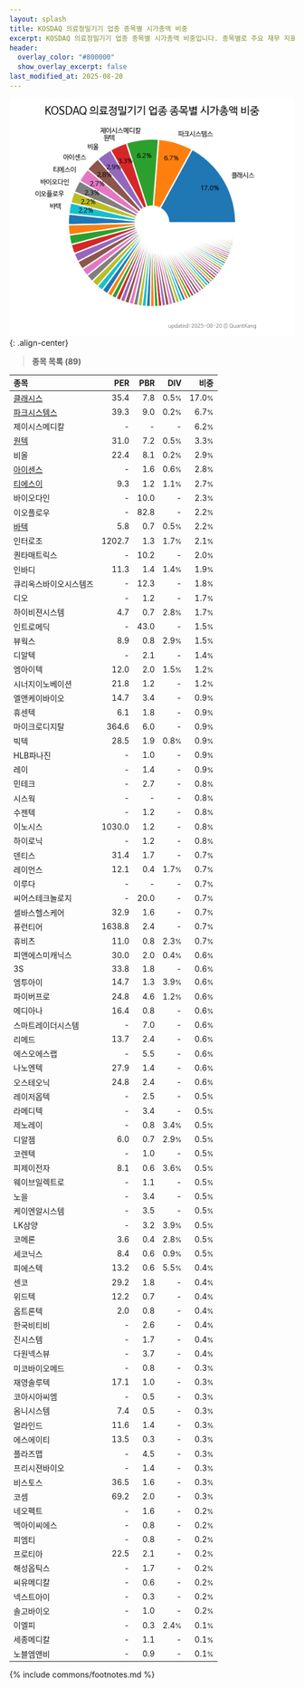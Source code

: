 ```yaml
---
layout: splash
title: KOSDAQ 의료정밀기기 업종 종목별 시가총액 비중
excerpt: KOSDAQ 의료정밀기기 업종 종목별 시가총액 비중입니다. 종목별로 주요 재무 지표를 함께 표시합니다.
header:
  overlay_color: "#800000"
  show_overlay_excerpt: false
last_modified_at: 2025-08-20
---
```



![KOSDAQ 의료정밀기기 업종 종목별 시가총액 비중](/stats/sector/images/kosdaq_업종_의료정밀기기_종목.png){: .align-center}


> **종목 목록 (89)**<a id="list"></a>

| **종목** | **PER** | **PBR** | **DIV** | **비중** |
| :------- | ------: | ------: | ------: | -------: |
| [클래시스](/214150/) | 35.4 | 7.8 | 0.5<small>%</small> | 17.0<small>%</small> |
| [파크시스템스](/140860/) | 39.3 | 9.0 | 0.2<small>%</small> | 6.7<small>%</small> |
| 제이시스메디칼 | - | - | - | 6.2<small>%</small> |
| [원텍](/336570/) | 31.0 | 7.2 | 0.5<small>%</small> | 3.3<small>%</small> |
| 비올 | 22.4 | 8.1 | 0.2<small>%</small> | 2.9<small>%</small> |
| [아이센스](/099190/) | - | 1.6 | 0.6<small>%</small> | 2.8<small>%</small> |
| [티에스이](/131290/) | 9.3 | 1.2 | 1.1<small>%</small> | 2.7<small>%</small> |
| 바이오다인 | - | 10.0 | - | 2.3<small>%</small> |
| 이오플로우 | - | 82.8 | - | 2.2<small>%</small> |
| [바텍](/043150/) | 5.8 | 0.7 | 0.5<small>%</small> | 2.2<small>%</small> |
| 인터로조 | 1202.7 | 1.3 | 1.7<small>%</small> | 2.1<small>%</small> |
| 퀀타매트릭스 | - | 10.2 | - | 2.0<small>%</small> |
| 인바디 | 11.3 | 1.4 | 1.4<small>%</small> | 1.9<small>%</small> |
| 큐리옥스바이오시스템즈 | - | 12.3 | - | 1.8<small>%</small> |
| 디오 | - | 1.2 | - | 1.7<small>%</small> |
| 하이비젼시스템 | 4.7 | 0.7 | 2.8<small>%</small> | 1.7<small>%</small> |
| 인트로메딕 | - | 43.0 | - | 1.5<small>%</small> |
| 뷰웍스 | 8.9 | 0.8 | 2.9<small>%</small> | 1.5<small>%</small> |
| 디알텍 | - | 2.1 | - | 1.4<small>%</small> |
| 엠아이텍 | 12.0 | 2.0 | 1.5<small>%</small> | 1.2<small>%</small> |
| 시너지이노베이션 | 21.8 | 1.2 | - | 1.2<small>%</small> |
| 엘앤케이바이오 | 14.7 | 3.4 | - | 0.9<small>%</small> |
| 휴센텍 | 6.1 | 1.8 | - | 0.9<small>%</small> |
| 마이크로디지탈 | 364.6 | 6.0 | - | 0.9<small>%</small> |
| 빅텍 | 28.5 | 1.9 | 0.8<small>%</small> | 0.9<small>%</small> |
| HLB파나진 | - | 1.0 | - | 0.9<small>%</small> |
| 레이 | - | 1.4 | - | 0.9<small>%</small> |
| 민테크 | - | 2.7 | - | 0.8<small>%</small> |
| 시스웍 | - | - | - | 0.8<small>%</small> |
| 수젠텍 | - | 1.2 | - | 0.8<small>%</small> |
| 이노시스 | 1030.0 | 1.2 | - | 0.8<small>%</small> |
| 하이로닉 | - | 1.2 | - | 0.8<small>%</small> |
| 덴티스 | 31.4 | 1.7 | - | 0.7<small>%</small> |
| 레이언스 | 12.1 | 0.4 | 1.7<small>%</small> | 0.7<small>%</small> |
| 이루다 | - | - | - | 0.7<small>%</small> |
| 씨어스테크놀로지 | - | 20.0 | - | 0.7<small>%</small> |
| 셀바스헬스케어 | 32.9 | 1.6 | - | 0.7<small>%</small> |
| 퓨런티어 | 1638.8 | 2.4 | - | 0.7<small>%</small> |
| 휴비츠 | 11.0 | 0.8 | 2.3<small>%</small> | 0.7<small>%</small> |
| 피앤에스미캐닉스 | 30.0 | 2.0 | 0.4<small>%</small> | 0.6<small>%</small> |
| 3S | 33.8 | 1.8 | - | 0.6<small>%</small> |
| 엠투아이 | 14.7 | 1.3 | 3.9<small>%</small> | 0.6<small>%</small> |
| 파이버프로 | 24.8 | 4.6 | 1.2<small>%</small> | 0.6<small>%</small> |
| 메디아나 | 16.4 | 0.8 | - | 0.6<small>%</small> |
| 스마트레이더시스템 | - | 7.0 | - | 0.6<small>%</small> |
| 리메드 | 13.7 | 2.4 | - | 0.6<small>%</small> |
| 에스오에스랩 | - | 5.5 | - | 0.6<small>%</small> |
| 나노엔텍 | 27.9 | 1.4 | - | 0.6<small>%</small> |
| 오스테오닉 | 24.8 | 2.4 | - | 0.6<small>%</small> |
| 레이저옵텍 | - | 2.5 | - | 0.5<small>%</small> |
| 라메디텍 | - | 3.4 | - | 0.5<small>%</small> |
| 제노레이 | - | 0.8 | 3.4<small>%</small> | 0.5<small>%</small> |
| 디알젬 | 6.0 | 0.7 | 2.9<small>%</small> | 0.5<small>%</small> |
| 코렌텍 | - | 1.0 | - | 0.5<small>%</small> |
| 피제이전자 | 8.1 | 0.6 | 3.6<small>%</small> | 0.5<small>%</small> |
| 웨이브일렉트로 | - | 1.1 | - | 0.5<small>%</small> |
| 노을 | - | 3.4 | - | 0.5<small>%</small> |
| 케이엔알시스템 | - | 3.5 | - | 0.5<small>%</small> |
| LK삼양 | - | 3.2 | 3.9<small>%</small> | 0.5<small>%</small> |
| 코메론 | 3.6 | 0.4 | 2.8<small>%</small> | 0.5<small>%</small> |
| 세코닉스 | 8.4 | 0.6 | 0.9<small>%</small> | 0.5<small>%</small> |
| 피에스텍 | 13.2 | 0.6 | 5.5<small>%</small> | 0.4<small>%</small> |
| 센코 | 29.2 | 1.8 | - | 0.4<small>%</small> |
| 위드텍 | 12.2 | 0.7 | - | 0.4<small>%</small> |
| 옵트론텍 | 2.0 | 0.8 | - | 0.4<small>%</small> |
| 한국비티비 | - | 2.6 | - | 0.4<small>%</small> |
| 진시스템 | - | 1.7 | - | 0.4<small>%</small> |
| 다원넥스뷰 | - | 3.7 | - | 0.4<small>%</small> |
| 미코바이오메드 | - | 0.8 | - | 0.3<small>%</small> |
| 재영솔루텍 | 17.1 | 1.0 | - | 0.3<small>%</small> |
| 코아시아씨엠 | - | 0.5 | - | 0.3<small>%</small> |
| 옴니시스템 | 7.4 | 0.5 | - | 0.3<small>%</small> |
| 얼라인드 | 11.6 | 1.4 | - | 0.3<small>%</small> |
| 에스에이티 | 13.5 | 0.3 | - | 0.3<small>%</small> |
| 플라즈맵 | - | 4.5 | - | 0.3<small>%</small> |
| 프리시젼바이오 | - | 1.4 | - | 0.3<small>%</small> |
| 비스토스 | 36.5 | 1.6 | - | 0.3<small>%</small> |
| 코셈 | 69.2 | 2.0 | - | 0.3<small>%</small> |
| 네오펙트 | - | 1.6 | - | 0.2<small>%</small> |
| 멕아이씨에스 | - | 0.8 | - | 0.2<small>%</small> |
| 피엠티 | - | 0.8 | - | 0.2<small>%</small> |
| 프로티아 | 22.5 | 2.1 | - | 0.2<small>%</small> |
| 해성옵틱스 | - | 1.7 | - | 0.2<small>%</small> |
| 씨유메디칼 | - | 0.6 | - | 0.2<small>%</small> |
| 넥스트아이 | - | 0.3 | - | 0.2<small>%</small> |
| 솔고바이오 | - | 1.0 | - | 0.2<small>%</small> |
| 이엘피 | - | 0.3 | 2.4<small>%</small> | 0.1<small>%</small> |
| 세종메디칼 | - | 1.1 | - | 0.1<small>%</small> |
| 노블엠앤비 | - | 0.9 | - | 0.1<small>%</small> |

{% include commons/footnotes.md %}